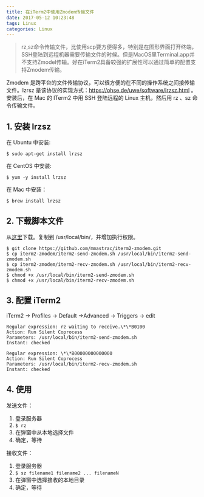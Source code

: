 ```yaml
---
title: 在iTerm2中使用Zmodem传输文件
date: 2017-05-12 10:23:48
tags: Linux
categories: Linux
---
```


> rz,sz命令传输文件，比使用scp要方便得多，特别是在图形界面打开终端，SSH登陆到远程机器需要传输文件的时候。但是MacOS里Terminal.app并不支持Zmodel传输。好在iTerm2具备较强的扩展性可以通过简单的配置支持Zmodem传输。

<!--more-->

Zmodem 是跨平台的文件传输协议，可以很方便的在不同的操作系统之间接传输文件。lzrsz 是该协议的实现方式：https://ohse.de/uwe/software/lrzsz.html 。安装后，在 Mac 的 ITerm2 中用 SSH 登陆远程的 Linux 主机，然后用 rz 、sz 命令传输文件。

## 1. 安装 lrzsz

在 Ubuntu 中安装:

```
$ sudo apt-get install lrzsz
```

在 CentOS 中安装:

```
$ yum -y install lrzsz
```

在 Mac 中安装：

```
$ brew install lrzsz
```

## 2. 下载脚本文件

从[这里](https://github.com/mmastrac/iterm2-zmodem)下载。复制到 /usr/local/bin/，并增加执行权限。

```
$ git clone https://github.com/mmastrac/iterm2-zmodem.git
$ cp iterm2-zmodem/iterm2-send-zmodem.sh /usr/local/bin/iterm2-send-zmodem.sh
$ cp iterm2-zmodem/iterm2-recv-zmodem.sh /usr/local/bin/iterm2-recv-zmodem.sh
$ chmod +x /usr/local/bin/iterm2-send-zmodem.sh
$ chmod +x /usr/local/bin/iterm2-recv-zmodem.sh
```

## 3. 配置 iTerm2

iTerm2 -> Profiles -> Default ->Advanced -> Triggers -> edit

```
Regular expression: rz waiting to receive.\*\*B0100
Action: Run Silent Coprocess
Parameters: /usr/local/bin/iterm2-send-zmodem.sh
Instant: checked

Regular expression: \*\*B00000000000000
Action: Run Silent Coprocess
Parameters: /usr/local/bin/iterm2-recv-zmodem.sh
Instant: checked
```

## 4. 使用

发送文件：

1. 登录服务器
2. `$ rz`
3. 在弹窗中从本地选择文件
4. 确定，等待

接收文件：

1. 登录服务器
2. `$ sz filename1 filename2 ... filenameN`
3. 在弹窗中选择接收的本地目录
4. 确定，等待